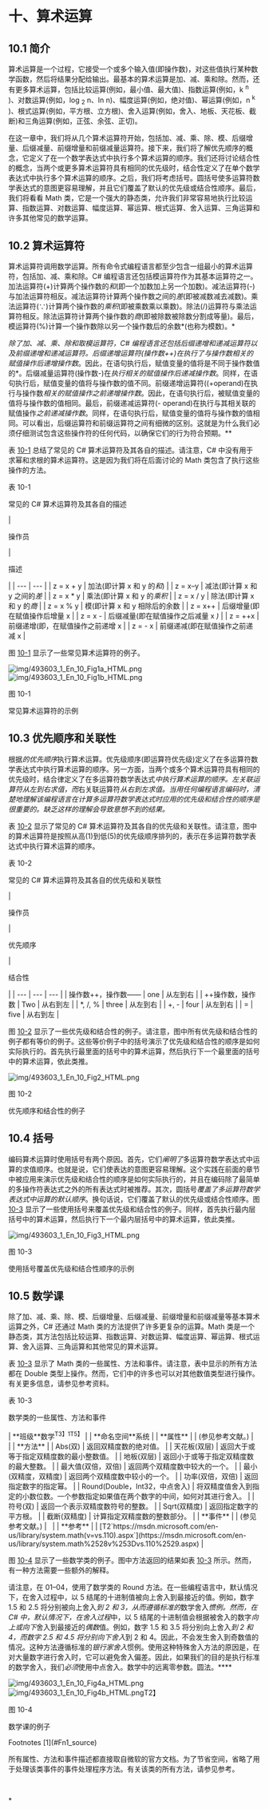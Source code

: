 # 十、算术运算

## 10.1 简介

算术运算是一个过程，它接受一个或多个输入值(即操作数)，对这些值执行某种数学函数，然后将结果分配给输出。最基本的算术运算是加、减、乘和除。然而，还有更多算术运算，包括比较运算(例如，最小值、最大值)、指数运算(例如，k <sup>n</sup> )、对数运算(例如，log <sub>2</sub> n、ln n)、幅度运算(例如，绝对值)、幂运算(例如，n <sup>k</sup> )、根式运算(例如，平方根、立方根)、舍入运算(例如，舍入、地板、天花板、截断)和三角运算(例如，正弦、余弦、正切)。

在这一章中，我们将从几个算术运算符开始，包括加、减、乘、除、模、后缀增量、后缀减量、前缀增量和前缀减量运算符。接下来，我们将了解优先顺序的概念，它定义了在一个数学表达式中执行多个算术运算的顺序。我们还将讨论结合性的概念，当两个或更多算术运算符具有相同的优先级时，结合性定义了在单个数学表达式中执行多个算术运算的顺序。之后，我们将考虑括号。圆括号使多运算符数学表达式的意图更容易理解，并且它们覆盖了默认的优先级或结合性顺序。最后，我们将看看 Math 类，它是一个强大的静态类，允许我们非常容易地执行比较运算、指数运算、对数运算、幅度运算、幂运算、根式运算、舍入运算、三角运算和许多其他常见的数学运算。

## 10.2 算术运算符

算术运算符调用数学运算。所有命令式编程语言都至少包含一组最小的算术运算符，包括加、减、乘和除。C# 编程语言还包括模运算符作为其基本运算符之一。加法运算符(+)计算两个操作数的*和*(即一个加数加上另一个加数)。减法运算符(-)与加法运算符相反。减法运算符计算两个操作数之间的*差*(即被减数减去减数)。乘法运算符(∵)计算两个操作数的*乘积*(即被乘数乘以乘数)。除法(/)运算符与乘法运算符相反。除法运算符计算两个操作数的*商*(即被除数被除数分割成等量)。最后，模运算符(%)计算一个操作数除以另一个操作数后的余数*(也称为模数)。*

 *除了加、减、乘、除和取模运算符，C# 编程语言还包括后缀递增和递减运算符以及前缀递增和递减运算符。后缀递增运算符(操作数++)在执行了与操作数相关的赋值操作后递增操作数*。因此，在语句执行后，赋值变量的值将是不同于操作数值的*。后缀减量运算符(操作数-)在*执行相关的赋值操作后递减操作数*。同样，在语句执行后，赋值变量的值将与操作数的值不同。前缀递增运算符((+operand)在执行与操作数*相关的赋值操作之前递增操作数*。因此，在语句执行后，被赋值变量的值将与操作数的值相同。最后，前缀递减运算符(- operand)在执行与其相关联的赋值操作*之前递减操作数*。同样，在语句执行后，赋值变量的值将与操作数的值相同。可以看出，后缀运算符和前缀运算符之间有细微的区别。这就是为什么我们必须仔细测试包含这些操作符的任何代码，以确保它们的行为符合预期。**

表 [10-1](#Tab1) 总结了常见的 C# 算术运算符及其各自的描述。请注意，C# 中没有用于求幂和求根的算术运算符。这是因为我们将在后面讨论的 Math 类包含了执行这些操作的方法。

表 10-1

常见的 C# 算术运算符及其各自的描述

<colgroup><col class="tcol1 align-left"> <col class="tcol2 align-left"></colgroup> 
| 

操作员

 | 

描述

 |
| --- | --- |
| z = x + y | 加法(即计算 x 和 y 的*和*) |
| z = x–y | 减法(即计算 x 和 y 之间的*差* |
| z = x * y | 乘法(即计算 x 和 y 的*乘积* |
| z = x / y | 除法(即计算 x 和 y 的*商* |
| z = x % y | 模(即计算 x 和 y 相除后的余数 |
| z = x++ | 后缀增量(即在赋值操作后增量 x |
| z = x - | 后缀减量(即在赋值操作之后减量 x *)* |
| z = ++x | 前缀递增(即，在赋值操作之前递增 x |
| z = - x | 前缀递减(即在赋值操作之前递减 x |

图 [10-1](#Fig1) 显示了一些常见算术运算符的例子。

![img/493603_1_En_10_Fig1a_HTML.png](img/493603_1_En_10_Fig1a_HTML.png) ![img/493603_1_En_10_Fig1b_HTML.png](img/493603_1_En_10_Fig1b_HTML.png)

图 10-1

常见算术运算符的示例

## 10.3 优先顺序和关联性

根据*的优先顺序*执行算术运算。优先级顺序(即运算符优先级)定义了在多运算符数学表达式中执行算术运算的顺序。另一方面，当两个或多个算术运算符具有相同的优先级时，结合律定义了在多运算符数学表达式*中执行算术运算的顺序。*左关联运算符*从左到右求值，而*右关联运算符*从右到左求值。当用任何编程语言编码时，清楚地理解该编程语言在计算多运算符数学表达式时应用的优先级和结合性的顺序是很重要的。缺乏这样的理解会导致意想不到的结果。*

表 [10-2](#Tab2) 显示了常见的 C# 算术运算符及其各自的优先级和关联性。请注意，图中的算术运算符是按照从高(1)到低(5)的优先级顺序排列的，表示在多运算符数学表达式中执行算术运算的顺序。

表 10-2

常见的 C# 算术运算符及其各自的优先级和关联性

<colgroup><col class="tcol1 align-left"> <col class="tcol2 align-left"> <col class="tcol3 align-left"></colgroup> 
| 

操作员

 | 

优先顺序

 | 

结合性

 |
| --- | --- | --- |
| 操作数++，操作数—— | one | 从左到右 |
| ++操作数，操作数 | Two | 从右到左 |
| *, /, % | three | 从左到右 |
| +, - | four | 从左到右 |
| = | five | 从右到左 |

图 [10-2](#Fig2) 显示了一些优先级和结合性的例子。请注意，图中所有优先级和结合性的例子都有等价的例子。这些等价例子中的括号演示了优先级和结合性的顺序是如何实际执行的。首先执行最里面的括号中的算术运算，然后执行下一个最里面的括号中的算术运算，依此类推。

![img/493603_1_En_10_Fig2_HTML.png](img/493603_1_En_10_Fig2_HTML.png)

图 10-2

优先顺序和结合性的例子

## 10.4 括号

编码算术运算时使用括号有两个原因。首先，它们*阐明了*多运算符数学表达式中运算的求值顺序。也就是说，它们使表达的意图更容易理解。这个实践在前面的章节中被应用来演示优先级和结合性的顺序是如何实际执行的，并且在编码除了最简单的多操作符表达式之外的所有表达式时被推荐。其次，圆括号*覆盖了多运算符数学表达式中运算的默认顺序*。换句话说，它们覆盖了默认的优先级或结合性顺序。图 [10-3](#Fig3) 显示了一些使用括号来覆盖优先级和结合性的例子。同样，首先执行最内层括号中的算术运算，然后执行下一个最内层括号中的算术运算，依此类推。

![img/493603_1_En_10_Fig3_HTML.png](img/493603_1_En_10_Fig3_HTML.png)

图 10-3

使用括号覆盖优先级和结合性顺序的示例

## 10.5 数学课

除了加、减、乘、除、模、后缀增量、后缀减量、前缀增量和前缀减量等基本算术运算之外，C# 还通过 Math 类的方法提供了许多更复杂的运算。Math 类是一个静态类，其方法包括比较运算、指数运算、对数运算、幅度运算、幂运算、根式运算、舍入运算、三角运算和其他常见的算术运算。

表 [10-3](#Tab3) 显示了 Math 类的一些属性、方法和事件。请注意，表中显示的所有方法都在 Double 类型上操作。然而，它们中的许多也可以对其他数值类型进行操作。有关更多信息，请参见参考资料。

表 10-3

数学类的一些属性、方法和事件

<colgroup><col class="tcol1 align-left"> <col class="tcol2 align-left"></colgroup> 
| **班级**数学<sup>T3】1T5】</sup> |
| **命名空间**系统 |
| **属性** |
| (参见参考文献。) |   |
| **方法** |
| Abs(双) | 返回双精度数的绝对值。 |
| 天花板(双层) | 返回大于或等于指定双精度数的最小整数值。 |
| 地板(双层) | 返回小于或等于指定双精度数的最大整数。 |
| 最大值(双倍，双倍) | 返回两个双精度数中较大的一个。 |
| 最小(双精度，双精度) | 返回两个双精度数中较小的一个。 |
| 功率(双倍，双倍) | 返回指定数字的指定幂。 |
| Round(Double，Int32，中点舍入) | 将双精度值舍入到指定的小数位数。一个参数指定如果值在两个数字的中间，如何对其进行舍入。 |
| 符号(双) | 返回一个表示双精度数符号的整数。 |
| Sqrt(双精度) | 返回指定数字的平方根。 |
| 截断(双精度) | 计算指定双精度数的整数部分。 |
| **事件** |
| (参见参考文献。) |   |
| **参考** |
| [T2`https://msdn.microsoft.com/en-us/library/system.math(v=vs.110).aspx`](https://msdn.microsoft.com/en-us/library/system.math%2528v%253Dvs.110%2529.aspx) |

图 [10-4](#Fig4) 显示了一些数学类的例子。图中方法返回的结果如表 [10-3](#Tab3) 所示。然而，有一种方法需要一些额外的解释。

请注意，在 01–04，使用了数学类的 Round 方法。在一些编程语言中，默认情况下，在舍入过程中，以 5 结尾的十进制值被向上舍入到最接近的值。例如，数字 1.5 和 2.5 将分别被向上舍入*到 2 和 3，从而遵循标准的*数学舍入*惯例。然而，在 C# 中，默认情况下，在舍入过程*中，以 5 结尾的十进制值会根据被舍入的数字*向上或向下*舍入到最接近的*偶数*值。例如，数字 1.5 和 3.5 将分别向上舍入*到 2 和 4，而数字 2.5 和 4.5 将分别向下舍入*到 2 和 4。因此，不会发生舍入到奇数值的情况。这种方法遵循标准的*银行家舍入*惯例。使用这种特殊舍入方法的原因是，在对大量数字进行舍入时，它可以避免舍入偏差。因此，如果我们的目的是执行标准的数学舍入，我们*必须*使用中点舍入。数学中的远离零参数。圆法。****

![img/493603_1_En_10_Fig4a_HTML.png](img/493603_1_En_10_Fig4a_HTML.png)![img/493603_1_En_10_Fig4b_HTML.png](img/493603_1_En_10_Fig4b_HTML.png)T2】

图 10-4

数学课的例子

<aside aria-label="Footnotes" class="FootnoteSection" epub:type="footnotes">Footnotes [1](#Fn1_source)

所有属性、方法和事件描述都直接取自微软的官方文档。为了节省空间，省略了用于处理该类事件的事件处理程序方法。有关该类的所有方法，请参见参考。

 </aside>*